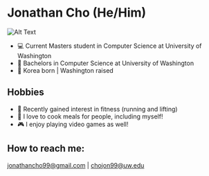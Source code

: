 # Jonathan Cho (He/Him)
![Alt Text](https://media.giphy.com/media/v1.Y2lkPTc5MGI3NjExYXVtcG11NWJ0bHVnaTR3MHpwbnRsdDVoOW1tY210ODFjNGNjZmc1dyZlcD12MV9pbnRlcm5hbF9naWZfYnlfaWQmY3Q9Zw/jTNG3RF6EwbkpD4LZx/giphy.gif)
- :computer: Current Masters student in Computer Science at University of Washington
- :school_satchel: Bachelors in Computer Science at University of Washington
- 📍 Korea born | Washington raised

## Hobbies
- :muscle: Recently gained interest in fitness (running and lifting)
- :spaghetti: I love to cook meals for people, including myself!
- :video_game: I enjoy playing video games as well!

## How to reach me:
jonathancho99@gmail.com | chojon99@uw.edu
